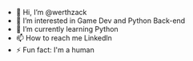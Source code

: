 - 👋 Hi, I’m @werthzack
- 👀 I’m interested in Game Dev and Python Back-end
- 🌱 I’m currently learning Python
- 📫 How to reach me Linkedln
- ⚡ Fun fact: I'm a human
